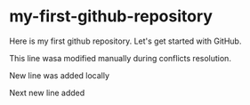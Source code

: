 # my-first-github-repository
Here is my first github repository. Let's get started with GitHub.

This line wasa modified manually during conflicts resolution.

New line was added locally

Next new line added